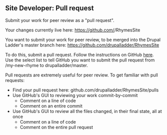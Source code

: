 Site Developer: Pull request
----------------------------

Submit your work for peer review as a "pull request".

Your changes currently live here:
https://github.com/<your-username>/RhymesSite

You want to submit your work for peer review, to be merged into the Drupal
Ladder's master branch here:
https://github.com/drupalladder/RhymesSite

To do this, submit a pull request. Follow the instructions on GitHub [here](https://help.github.com/articles/creating-a-pull-request).
Use the select list to tell GitHub you want to submit the pull request from
<my-user-name>/my-new-rhyme to drupalladder/master.

Pull requests are extremely useful for peer review. To get familiar with pull requests:

  - Find your pull request here: github.com/drupalladder/RhymesSite/pulls
  - Use GitHub's GUI to reviewing your work commit-by-commit
    - Comment on a line of code
    - Comment on an entire commit
  - Use GitHub's GUI to review all the files changed, in their final state, all
    at once
    - Comment on a line of code
    - Comment on the entire pull request
